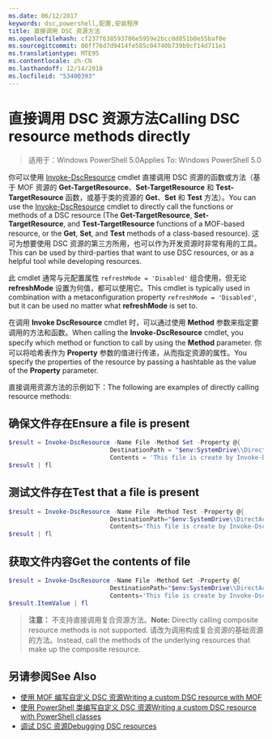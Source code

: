 ```yaml
---
ms.date: 06/12/2017
keywords: dsc,powershell,配置,安装程序
title: 直接调用 DSC 资源方法
ms.openlocfilehash: cf237f638593706e5959e2bcc0d851b0e55baf0e
ms.sourcegitcommit: 00ff76d7d9414fe585c04740b739b9cf14d711e1
ms.translationtype: MTE95
ms.contentlocale: zh-CN
ms.lasthandoff: 12/14/2018
ms.locfileid: "53400393"
---
```

# <a name="calling-dsc-resource-methods-directly"></a><span data-ttu-id="a57bc-103">直接调用 DSC 资源方法</span><span class="sxs-lookup"><span data-stu-id="a57bc-103">Calling DSC resource methods directly</span></span>

><span data-ttu-id="a57bc-104">适用于：Windows PowerShell 5.0</span><span class="sxs-lookup"><span data-stu-id="a57bc-104">Applies To: Windows PowerShell 5.0</span></span>

<span data-ttu-id="a57bc-105">你可以使用 [Invoke-DscResource](/powershell/module/PSDesiredStateConfiguration/Invoke-DscResource) cmdlet 直接调用 DSC 资源的函数或方法（基于 MOF 资源的 **Get-TargetResource**、**Set-TargetResource** 和 **Test-TargetResource** 函数，或基于类的资源的 **Get**、**Set** 和 **Test** 方法）。</span><span class="sxs-lookup"><span data-stu-id="a57bc-105">You can use the [Invoke-DscResource](/powershell/module/PSDesiredStateConfiguration/Invoke-DscResource) cmdlet to directly call the functions or methods of a DSC resource (The **Get-TargetResource**, **Set-TargetResource**, and **Test-TargetResource** functions of a MOF-based resource, or the **Get**, **Set**, and **Test** methods of a class-based resource).</span></span>
<span data-ttu-id="a57bc-106">这可为想要使用 DSC 资源的第三方所用，也可以作为开发资源时非常有用的工具。</span><span class="sxs-lookup"><span data-stu-id="a57bc-106">This can be used by third-parties that want to use DSC resources, or as a helpful tool while developing resources.</span></span>

<span data-ttu-id="a57bc-107">此 cmdlet 通常与元配置属性 `refreshMode = 'Disabled'` 组合使用，但无论 **refreshMode** 设置为何值，都可以使用它。</span><span class="sxs-lookup"><span data-stu-id="a57bc-107">This cmdlet is typically used in combination with a metaconfiguration property `refreshMode = 'Disabled'`, but it can be used no matter what **refreshMode** is set to.</span></span>

<span data-ttu-id="a57bc-108">在调用 **Invoke DscResource** cmdlet 时，可以通过使用 **Method** 参数来指定要调用的方法和函数。</span><span class="sxs-lookup"><span data-stu-id="a57bc-108">When calling the **Invoke-DscResource** cmdlet, you specify which method or function to call by using the **Method** parameter.</span></span> <span data-ttu-id="a57bc-109">你可以将哈希表作为 **Property** 参数的值进行传递，从而指定资源的属性。</span><span class="sxs-lookup"><span data-stu-id="a57bc-109">You specify the properties of the resource by passing a hashtable as the value of the **Property** parameter.</span></span>

<span data-ttu-id="a57bc-110">直接调用资源方法的示例如下：</span><span class="sxs-lookup"><span data-stu-id="a57bc-110">The following are examples of directly calling resource methods:</span></span>

## <a name="ensure-a-file-is-present"></a><span data-ttu-id="a57bc-111">确保文件存在</span><span class="sxs-lookup"><span data-stu-id="a57bc-111">Ensure a file is present</span></span>

```powershell
$result = Invoke-DscResource -Name File -Method Set -Property @{
                            DestinationPath = "$env:SystemDrive\\DirectAccess.txt";
                            Contents = 'This file is create by Invoke-DscResource'} -Verbose
$result | fl
```

## <a name="test-that-a-file-is-present"></a><span data-ttu-id="a57bc-112">测试文件存在</span><span class="sxs-lookup"><span data-stu-id="a57bc-112">Test that a file is present</span></span>

```powershell
$result = Invoke-DscResource -Name File -Method Test -Property @{
                            DestinationPath="$env:SystemDrive\\DirectAccess.txt";
                            Contents='This file is create by Invoke-DscResource'} -Verbose
$result | fl
```

## <a name="get-the-contents-of-file"></a><span data-ttu-id="a57bc-113">获取文件内容</span><span class="sxs-lookup"><span data-stu-id="a57bc-113">Get the contents of file</span></span>

```powershell
$result = Invoke-DscResource -Name File -Method Get -Property @{
                            DestinationPath="$env:SystemDrive\\DirectAccess.txt";
                            Contents='This file is create by Invoke-DscResource'} -Verbose
$result.ItemValue | fl
```

><span data-ttu-id="a57bc-114">**注意：** 不支持直接调用复合资源方法。</span><span class="sxs-lookup"><span data-stu-id="a57bc-114">**Note:** Directly calling composite resource methods is not supported.</span></span> <span data-ttu-id="a57bc-115">请改为调用构成复合资源的基础资源的方法。</span><span class="sxs-lookup"><span data-stu-id="a57bc-115">Instead, call the methods of the underlying resources that make up the composite resource.</span></span>

## <a name="see-also"></a><span data-ttu-id="a57bc-116">另请参阅</span><span class="sxs-lookup"><span data-stu-id="a57bc-116">See Also</span></span>
- [<span data-ttu-id="a57bc-117">使用 MOF 编写自定义 DSC 资源</span><span class="sxs-lookup"><span data-stu-id="a57bc-117">Writing a custom DSC resource with MOF</span></span>](../resources/authoringResourceMOF.md)
- [<span data-ttu-id="a57bc-118">使用 PowerShell 类编写自定义 DSC 资源</span><span class="sxs-lookup"><span data-stu-id="a57bc-118">Writing a custom DSC resource with PowerShell classes</span></span>](../resources/authoringResourceClass.md)
- [<span data-ttu-id="a57bc-119">调试 DSC 资源</span><span class="sxs-lookup"><span data-stu-id="a57bc-119">Debugging DSC resources</span></span>](../troubleshooting/debugResource.md)